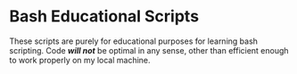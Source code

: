 # Bash Educational Scripts

These scripts are purely for educational purposes for learning bash scripting.
Code ***will not*** be optimal in any sense, other than efficient enough to
work properly on my local machine.